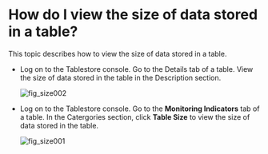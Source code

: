 # How do I view the size of data stored in a table?

This topic describes how to view the size of data stored in a table.

-   Log on to the Tablestore console. Go to the Details tab of a table. View the size of data stored in the table in the Description section.

    ![fig_size002](https://static-aliyun-doc.oss-cn-hangzhou.aliyuncs.com/assets/img/en-US/6831903061/p134090.png)

-   Log on to the Tablestore console. Go to the **Monitoring Indicators** tab of a table. In the Catergories section, click **Table Size** to view the size of data stored in the table.

    ![fig_size001](https://static-aliyun-doc.oss-cn-hangzhou.aliyuncs.com/assets/img/en-US/6831903061/p134089.png)


